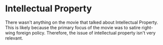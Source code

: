 # Intellectual Property
There wasn't anything on the movie that talked about Intellectual Property. This is likely because the primary focus of the movie was to satire right-wing foreign policy. Therefore, the issue of intellectual property isn't very relevant.  
